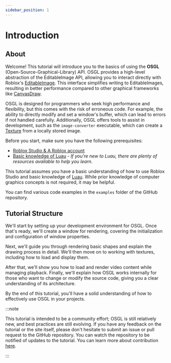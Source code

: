 ```yaml
---
sidebar_position: 1
---
```


# Introduction

## About

Welcome! This tutorial will introduce you to the basics of using the **OSGL** (Open-Source-Graphical-Library) API. OSGL provides a high-level abstraction of the EditableImage API, allowing you to interact directly with Roblox's [EditableImage](https://create.roblox.com/docs/reference/engine/classes/EditableImage). This interface simplifies writing to EditableImages, resulting in better performance compared to other graphical frameworks like [CanvasDraw](https://devforum.roblox.com/t/canvasdraw-a-powerful-pixel-based-graphics-library-draw-pixels-lines-triangles-readmodify-image-data-and-much-more/1624633).

OSGL is designed for programmers who seek high performance and flexibility, but this comes with the risk of erroneous code. For example, the ability to directly modify and set a window's buffer, which can lead to errors if not handled carefully. Additionally, OSGL offers tools to assist in development, such as the `image-converter` executable, which can create a [Texture](./Textures/loading-textures.md) from a locally stored image.

Before you start, make sure you have the following prerequisites:
- [Roblox Studio & A Roblox account](https://create.roblox.com)
- [Basic knowledge of Luau](https://luau.org) - *If you're new to Luau, there are plenty of resources available to help you learn.*

This tutorial assumes you have a basic understanding of how to use Roblox Studio and basic knowledge of [Luau](https://luau.org). While prior knowledge of computer graphics concepts is not required, it may be helpful.

You can find various code examples in the `examples` folder of the GitHub repository.

## Tutorial Structure

We'll start by setting up your development environment for OSGL. Once that's ready, we'll create a window for rendering, covering the initialization and configuration of window properties. 

Next, we'll guide you through rendering basic shapes and explain the drawing process in detail. We'll then move on to working with textures, including how to load and display them. 

After that, we'll show you how to load and render video content while managing playback. Finally, we'll explain how OSGL works internally for those who want to change or modify the source code, giving you a clear understanding of its architecture.

By the end of this tutorial, you'll have a solid understanding of how to effectively use OSGL in your projects.

:::note

This tutorial is intended to be a community effort; OSGL is still relatively new, and best practices are still evolving. If you have any feedback on the tutorial or the site itself, please don't hesitate to submit an issue or pull request to the GitHub repository. You can watch the repository to be notified of updates to the tutorial. You can learn more about contribution [here](https://github.com/osgl-rbx/osgl/blob/main/CONTRIBUTING.md).

:::